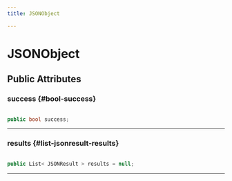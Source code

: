 ```yaml
---
title: JSONObject

---
```


# JSONObject










## Public Attributes

### success {#bool-success}

```csharp

public bool success;

```






-----------

### results {#list-jsonresult-results}

```csharp

public List< JSONResult > results = null;

```






-----------

